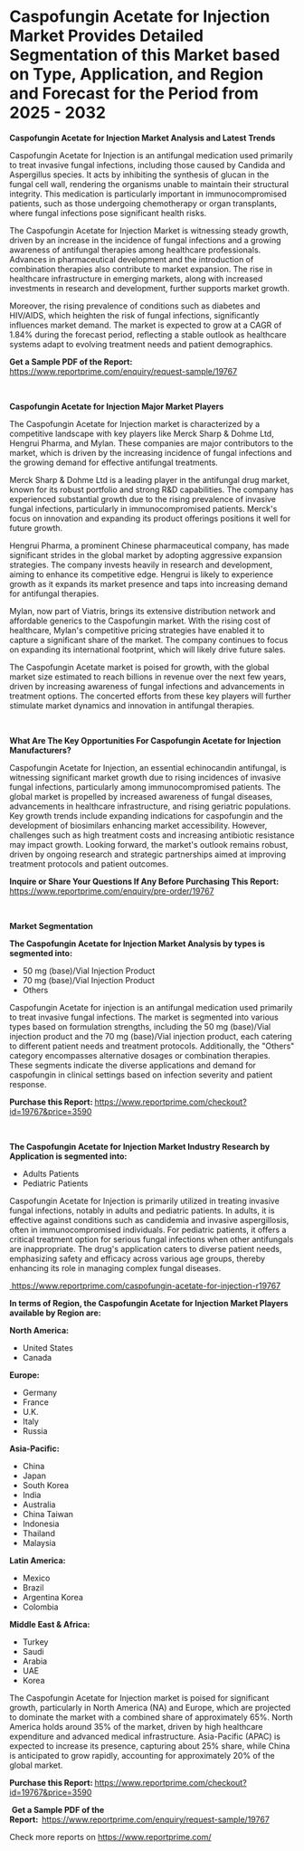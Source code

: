 <p><h1>Caspofungin Acetate for Injection Market Provides Detailed Segmentation of this Market based on Type, Application, and Region and Forecast for the Period from 2025 - 2032</h1></p><p><strong>Caspofungin Acetate for Injection Market Analysis and Latest Trends</strong></p>
<p><p>Caspofungin Acetate for Injection is an antifungal medication used primarily to treat invasive fungal infections, including those caused by Candida and Aspergillus species. It acts by inhibiting the synthesis of glucan in the fungal cell wall, rendering the organisms unable to maintain their structural integrity. This medication is particularly important in immunocompromised patients, such as those undergoing chemotherapy or organ transplants, where fungal infections pose significant health risks.</p><p>The Caspofungin Acetate for Injection Market is witnessing steady growth, driven by an increase in the incidence of fungal infections and a growing awareness of antifungal therapies among healthcare professionals. Advances in pharmaceutical development and the introduction of combination therapies also contribute to market expansion. The rise in healthcare infrastructure in emerging markets, along with increased investments in research and development, further supports market growth.</p><p>Moreover, the rising prevalence of conditions such as diabetes and HIV/AIDS, which heighten the risk of fungal infections, significantly influences market demand. The market is expected to grow at a CAGR of 1.84% during the forecast period, reflecting a stable outlook as healthcare systems adapt to evolving treatment needs and patient demographics.</p></p>
<p><strong>Get a Sample PDF of the Report:&nbsp;</strong> <a href="https://www.reportprime.com/enquiry/request-sample/19767?utm_campaign=3173&utm_medium=2&utm_source=Github&utm_content=ia&utm_term=20032025&utm_id=caspofungin-acetate-for-injection">https://www.reportprime.com/enquiry/request-sample/19767</a></p>
<p>&nbsp;</p>
<p><strong>Caspofungin Acetate for Injection Major Market Players</strong></p>
<p><p>The Caspofungin Acetate for Injection market is characterized by a competitive landscape with key players like Merck Sharp & Dohme Ltd, Hengrui Pharma, and Mylan. These companies are major contributors to the market, which is driven by the increasing incidence of fungal infections and the growing demand for effective antifungal treatments.</p><p>Merck Sharp & Dohme Ltd is a leading player in the antifungal drug market, known for its robust portfolio and strong R&D capabilities. The company has experienced substantial growth due to the rising prevalence of invasive fungal infections, particularly in immunocompromised patients. Merck's focus on innovation and expanding its product offerings positions it well for future growth.</p><p>Hengrui Pharma, a prominent Chinese pharmaceutical company, has made significant strides in the global market by adopting aggressive expansion strategies. The company invests heavily in research and development, aiming to enhance its competitive edge. Hengrui is likely to experience growth as it expands its market presence and taps into increasing demand for antifungal therapies.</p><p>Mylan, now part of Viatris, brings its extensive distribution network and affordable generics to the Caspofungin market. With the rising cost of healthcare, Mylan's competitive pricing strategies have enabled it to capture a significant share of the market. The company continues to focus on expanding its international footprint, which will likely drive future sales.</p><p>The Caspofungin Acetate market is poised for growth, with the global market size estimated to reach billions in revenue over the next few years, driven by increasing awareness of fungal infections and advancements in treatment options. The concerted efforts from these key players will further stimulate market dynamics and innovation in antifungal therapies.</p></p>
<p>&nbsp;</p>
<p><strong>What Are The Key Opportunities For Caspofungin Acetate for Injection Manufacturers?</strong></p>
<p><p>Caspofungin Acetate for Injection, an essential echinocandin antifungal, is witnessing significant market growth due to rising incidences of invasive fungal infections, particularly among immunocompromised patients. The global market is propelled by increased awareness of fungal diseases, advancements in healthcare infrastructure, and rising geriatric populations. Key growth trends include expanding indications for caspofungin and the development of biosimilars enhancing market accessibility. However, challenges such as high treatment costs and increasing antibiotic resistance may impact growth. Looking forward, the market's outlook remains robust, driven by ongoing research and strategic partnerships aimed at improving treatment protocols and patient outcomes.</p></p>
<p><strong>Inquire or Share Your Questions If Any Before Purchasing This Report:</strong> <a href="https://www.reportprime.com/enquiry/pre-order/19767?utm_campaign=3173&utm_medium=2&utm_source=Github&utm_content=ia&utm_term=20032025&utm_id=caspofungin-acetate-for-injection">https://www.reportprime.com/enquiry/pre-order/19767</a></p>
<p>&nbsp;</p>
<p><strong>Market Segmentation</strong></p>
<p><strong>The Caspofungin Acetate for Injection Market Analysis by types is segmented into:</strong></p>
<p><ul><li>50 mg (base)/Vial Injection Product</li><li>70 mg (base)/Vial Injection Product</li><li>Others</li></ul></p>
<p><p>Caspofungin Acetate for injection is an antifungal medication used primarily to treat invasive fungal infections. The market is segmented into various types based on formulation strengths, including the 50 mg (base)/Vial injection product and the 70 mg (base)/Vial injection product, each catering to different patient needs and treatment protocols. Additionally, the "Others" category encompasses alternative dosages or combination therapies. These segments indicate the diverse applications and demand for caspofungin in clinical settings based on infection severity and patient response.</p></p>
<p><strong>Purchase this Report:&nbsp;</strong><a href="https://www.reportprime.com/checkout?id=19767&price=3590&utm_campaign=3173&utm_medium=2&utm_source=Github&utm_content=ia&utm_term=20032025&utm_id=caspofungin-acetate-for-injection">https://www.reportprime.com/checkout?id=19767&price=3590</a></p>
<p>&nbsp;</p>
<p><strong>The Caspofungin Acetate for Injection Market Industry Research by Application is segmented into:</strong></p>
<p><ul><li>Adults Patients</li><li>Pediatric Patients</li></ul></p>
<p><p>Caspofungin Acetate for Injection is primarily utilized in treating invasive fungal infections, notably in adults and pediatric patients. In adults, it is effective against conditions such as candidemia and invasive aspergillosis, often in immunocompromised individuals. For pediatric patients, it offers a critical treatment option for serious fungal infections when other antifungals are inappropriate. The drug's application caters to diverse patient needs, emphasizing safety and efficacy across various age groups, thereby enhancing its role in managing complex fungal diseases.</p></p>
<p><a href="https://www.reportprime.com/caspofungin-acetate-for-injection-r19767?utm_campaign=3173&utm_medium=2&utm_source=Github&utm_content=ia&utm_term=20032025&utm_id=caspofungin-acetate-for-injection">&nbsp;https://www.reportprime.com/caspofungin-acetate-for-injection-r19767</a></p>
<p><strong>In terms of Region, the Caspofungin Acetate for Injection Market Players available by Region are:</strong></p>
<p>
    <p> <strong> North America: </strong>
        <ul>
            <li>United States</li>
            <li>Canada</li>
        </ul>
        </p> 
    <p> <strong> Europe: </strong>
        <ul>
            <li>Germany</li>
            <li>France</li>
            <li>U.K.</li>
            <li>Italy</li>
            <li>Russia</li>
        </ul>
        </p> 
    <p> <strong> Asia-Pacific: </strong>
        <ul>
            <li>China</li>
            <li>Japan</li>
            <li>South Korea</li>
            <li>India</li>
            <li>Australia</li>
            <li>China Taiwan</li>
            <li>Indonesia</li>
            <li>Thailand</li>
            <li>Malaysia</li>
        </ul>
        </p> 
    <p> <strong> Latin America: </strong>
        <ul>
            <li>Mexico</li>
            <li>Brazil</li>
            <li>Argentina Korea</li>
            <li>Colombia</li>
        </ul>
        </p> 
    <p> <strong> Middle East & Africa: </strong>
        <ul>
            <li>Turkey</li>
            <li>Saudi</li>
            <li>Arabia</li>
            <li>UAE</li>
            <li>Korea</li>
        </ul>
    </p>
    </p>
<p><p>The Caspofungin Acetate for Injection market is poised for significant growth, particularly in North America (NA) and Europe, which are projected to dominate the market with a combined share of approximately 65%. North America holds around 35% of the market, driven by high healthcare expenditure and advanced medical infrastructure. Asia-Pacific (APAC) is expected to increase its presence, capturing about 25% share, while China is anticipated to grow rapidly, accounting for approximately 20% of the global market.</p></p>
<p><strong>Purchase this Report: </strong><a href="https://www.reportprime.com/checkout?id=19767&price=3590&utm_campaign=3173&utm_medium=2&utm_source=Github&utm_content=ia&utm_term=20032025&utm_id=caspofungin-acetate-for-injection">https://www.reportprime.com/checkout?id=19767&price=3590</a></p>
<p>&nbsp;<strong>Get a Sample PDF of the Report:&nbsp;&nbsp;</strong><a href="https://www.reportprime.com/enquiry/request-sample/19767?utm_campaign=3173&utm_medium=2&utm_source=Github&utm_content=ia&utm_term=20032025&utm_id=caspofungin-acetate-for-injection">https://www.reportprime.com/enquiry/request-sample/19767</a></p>
<p><strong></strong></p>
<p>Check more reports on <a href="https://www.reportprime.com/?utm_campaign=3173&utm_medium=2&utm_source=Github&utm_content=ia&utm_term=20032025&utm_id=caspofungin-acetate-for-injection">https://www.reportprime.com/</a></p>